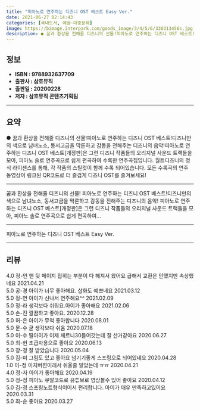 ```yaml
---
title: "피아노로 연주하는 디즈니 OST 베스트 Easy Ver."
date: 2021-06-27 02:14:43
categories: [국내도서, 예술-대중문화]
image: https://bimage.interpark.com/goods_image/3/4/5/6/330313456s.jpg
description: ● 꿈과 환상을 전해줄 디즈니의 선물!피아노로 연주하는 디즈니 OST 베스트!디즈니만의 색으로 남녀노소, 동서고금을 막론하고 감동을 전해주는 디즈니의 음악!피아노로 연주하는 디즈니 OST 베스트[개정판]은 그런 디즈니 작품들의 오리지널 사운드 트랙들을 모아, 피아노 솔로 연주곡으로 쉽
---
```


## **정보**

- **ISBN : 9788932637709**
- **출판사 : 삼호뮤직**
- **출판일 : 20200228**
- **저자 : 삼호뮤직 콘텐츠기획팀**

------



## **요약**

●  꿈과 환상을 전해줄 디즈니의 선물!피아노로 연주하는 디즈니 OST 베스트!디즈니만의 색으로 남녀노소, 동서고금을 막론하고 감동을 전해주는 디즈니의 음악!피아노로 연주하는 디즈니 OST 베스트[개정판]은 그런 디즈니 작품들의 오리지널 사운드 트랙들을 모아, 피아노 솔로 연주곡으로 쉽게 편곡하여 수록한 연주곡집입니다. 월트디즈니의 정식 라이센스를 통해, 각 작품의 스틸컷이 함께 수록 되어있습니다. 모든 수록곡의 연주 동영상이 링크된 QR코드로 더 즐겁게 디즈니 OST를 즐겨보세요!

------

꿈과 환상을 전해줄 디즈니의 선물!
피아노로 연주하는 디즈니 OST 베스트!디즈니만의 색으로 남녀노소, 동서고금을 막론하고 감동을 전해주는 디즈니의 음악! 피아노로 연주하는 디즈니 OST 베스트[개정판]은 그런 디즈니 작품들의 오리지널 사운드 트랙들을 모아, 피아노 솔로 연주곡으로 쉽게 편곡하여... 

------


피아노로 연주하는 디즈니 OST 베스트 Easy Ver. 

------


## **리뷰** 

4.0 정-인 맨 뒷 페이지 접히는 부분이 다 헤져서 왔어요 급해서 교환은 안했지만 속상했네요 2021.04.21 <br/>5.0 공-경 아이가 너무 좋아해요. 삽화도 예쁘네요 2021.03.12 <br/>5.0 정-연 아이가 신나서 연주해요^^ 2021.02.09 <br/>5.0 정-라 생각보다 쉬워요.아이가 좋아해요 2021.02.06 <br/>5.0 손-진 깔끔하고 좋아요. 2020.12.28 <br/>5.0 허-은 아이가 무척 좋아합니다 2020.08.01 <br/>5.0 문-수 굳 생각보다 쉬움 2020.07.18 <br/>5.0 이-수 딸아이가 이제 체르니30들어갓는데
잘 산거같아요 2020.06.27 <br/>5.0 최-현 초급자용으로 좋아요 2020.06.13 <br/>5.0 장-정 잘 받았습니다 2020.05.04 <br/>5.0 김-미 그림도 있고 좋아요 넘기기좋게 스프링으로 되어있네요 2020.04.28 <br/>1.0 이-정 이지버젼이래서 쉬울줄 알았는데 ㅠㅠ 2020.04.21 <br/>4.0 정-자 아이가 좋아해요 2020.04.19 <br/>5.0 정-정 피아노 큐알코드로 유튜브로 영상볼수 있어 좋아요 2020.04.12 <br/>5.0 김-정 스프링노트형식이어서 편리합니다.
아이가 매우 만족하고있어요 2020.03.31 <br/>5.0 최-순 좋아요 2020.03.27 <br/>